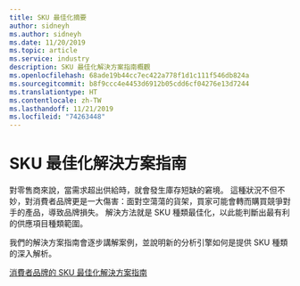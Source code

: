 ```yaml
---
title: SKU 最佳化摘要
author: sidneyh
ms.author: sidneyh
ms.date: 11/20/2019
ms.topic: article
ms.service: industry
description: SKU 最佳化解決方案指南概觀
ms.openlocfilehash: 68ade19b44cc7ec422a778f1d1c111f546db824a
ms.sourcegitcommit: b8f9ccc4e4453d6912b05cdd6cf04276e13d7244
ms.translationtype: HT
ms.contentlocale: zh-TW
ms.lasthandoff: 11/21/2019
ms.locfileid: "74263448"
---
```

# <a name="sku-optimization-solution-guide"></a>SKU 最佳化解決方案指南

對零售商來說，當需求超出供給時，就會發生庫存短缺的窘境。 這種狀況不但不妙，對消費者品牌更是一大傷害：面對空蕩蕩的貨架，買家可能會轉而購買競爭對手的產品，導致品牌損失。 解決方法就是 SKU 種類最佳化，以此能判斷出最有利的供應項目種類範圍。  

我們的解決方案指南會逐步講解案例，並說明新的分析引擎如何是提供 SKU 種類的深入解析。 

[消費者品牌的 SKU 最佳化解決方案指南](/azure/industry/retail/sku-optimization-solution-guide)
